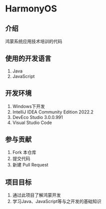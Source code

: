 # HarmonyOS

## 介绍
鸿蒙系统应用技术培训的代码

## 使用的开发语言

1.  Java
2.  JavaScript

## 开发环境

1.  Windows下开发
2.  IntelliJ IDEA Community Edition 2022.2
3.  DevEco Studio 3.0.0.991
4.  Visual Studio Code

## 参与贡献

1.  Fork 本仓库
2.  提交代码
3.  新建 Pull Request

## 项目目标

1. 通过此项目了解鸿蒙开发
2. 学习Java、JavaScript等与之开发的基础知识